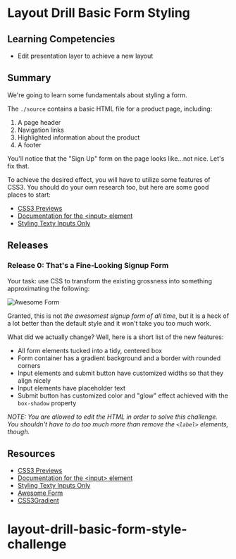 # Layout Drill Basic Form Styling

## Learning Competencies

* Edit presentation layer to achieve a new layout

## Summary

We're going to learn some fundamentals about styling a form.

The `./source` contains a basic HTML file for a product page, including:

1. A page header
2. Navigation links
3. Highlighted information about the product
4. A footer

You'll notice that the "Sign Up" form on the page looks like...not nice.  Let's
fix that.

To achieve the desired effect, you will have to utilize some features of CSS3.
You should do your own research too, but here are some good places to start:

- [CSS3 Previews][]
- [Documentation for the &lt;input&gt; element][]
- [Styling Texty Inputs Only][]

## Releases

### Release 0: That's a Fine-Looking Signup Form

Your task: use CSS to transform the existing grossness into something
approximating the following:

![Awesome Form][]

Granted, this is not *the awesomest signup form of all time*, but it is a heck of
a lot better than the default style and it won't take you too much work.

What did we actually change?  Well, here is a short list of the new features:

* All form elements tucked into a tidy, centered box
* Form container has a gradient background and a border with rounded corners
* Input elements and submit button have customized widths so that they align nicely
* Input elements have placeholder text
* Submit button has customized color and "glow" effect achieved with the `box-shadow` property

*NOTE: You are allowed to edit the HTML in order to solve this challenge.  You
shouldn't have to do too much more than remove the `<label>` elements, though.*

<!--## Optimize Your Learning-->

## Resources

* [CSS3 Previews][]
* [Documentation for the &lt;input&gt; element][]
* [Styling Texty Inputs Only][]
* [Awesome Form][]
* [CSS3Gradient][]

[CSS3 Previews]: http://www.css3.info/preview/
[Documentation for the &lt;input&gt; element]: https://developer.mozilla.org/en-US/docs/HTML/Element/input
[Styling Texty Inputs Only]: http://css-tricks.com/styling-texty-inputs-only/
[Awesome Form]: http://i.imgur.com/g3ZwVeQ.png
[CSS3Gradient]: http://css3files.com/gradient/
# layout-drill-basic-form-style-challenge
